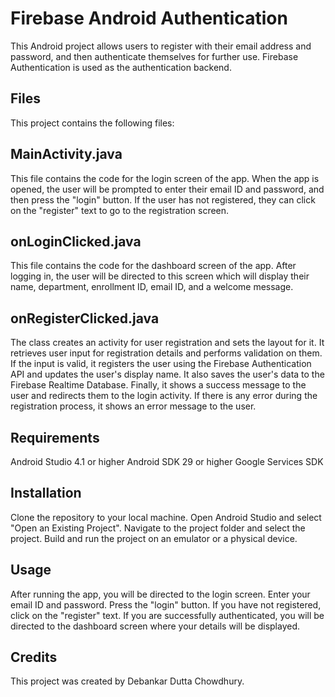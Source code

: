 # Firebase Android Authentication
This Android project allows users to register with their email address and password, and then authenticate themselves for further use. Firebase Authentication is used as the authentication backend.

## Files
This project contains the following files:

## MainActivity.java
This file contains the code for the login screen of the app. When the app is opened, the user will be prompted to enter their email ID and password, and then press the "login" button. If the user has not registered, they can click on the "register" text to go to the registration screen.

## onLoginClicked.java
This file contains the code for the dashboard screen of the app. After logging in, the user will be directed to this screen which will display their name, department, enrollment ID, email ID, and a welcome message.

## onRegisterClicked.java
The class creates an activity for user registration and sets the layout for it. It retrieves user input for registration details and performs validation on them. If the input is valid, it registers the user using the Firebase Authentication API and updates the user's display name. It also saves the user's data to the Firebase Realtime Database. Finally, it shows a success message to the user and redirects them to the login activity. If there is any error during the registration process, it shows an error message to the user.

## Requirements
Android Studio 4.1 or higher
Android SDK 29 or higher
Google Services SDK

## Installation
Clone the repository to your local machine.
Open Android Studio and select "Open an Existing Project".
Navigate to the project folder and select the project.
Build and run the project on an emulator or a physical device.
## Usage
After running the app, you will be directed to the login screen.
Enter your email ID and password.
Press the "login" button. If you have not registered, click on the "register" text.
If you are successfully authenticated, you will be directed to the dashboard screen where your details will be displayed.

## Credits
This project was created by Debankar Dutta Chowdhury.
